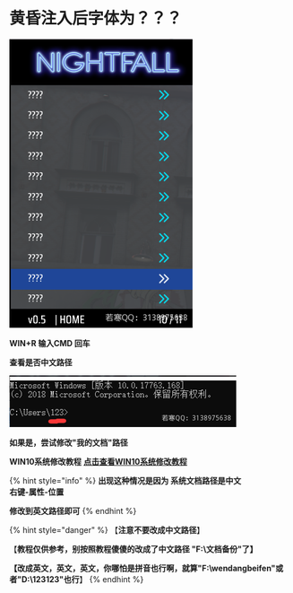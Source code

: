 # 黄昏注入后字体为？？？

![](<../../.gitbook/assets/image (30) (1) (1) (1).png>)

**WIN+R 输入CMD 回车**

**查看是否中文路径**

![](<../../.gitbook/assets/image (54) (1) (1).png>)

**如果是，尝试修改"我的文档"路径**

**WIN10系统修改教程** [**点击查看WIN10系统修改教程**](https://jingyan.baidu.com/article/148a1921a96ad24d71c3b1ae.html)

{% hint style="info" %}
**出现这种情况是因为 系统文档路径是中文**\
**右键-属性-位置**

**修改到英文路径即可**
{% endhint %}

{% hint style="danger" %}
【**注意不要改成中文路径**】

【**教程仅供参考，别按照教程傻傻的改成了中文路径 "F:\文档备份"了】**

**【改成英文，英文，英文，你哪怕是拼音也行啊，就算"F:\wendangbeifen"或者"D:\123123"也行**】
{% endhint %}
